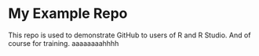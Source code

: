 # My Example Repo

This repo is used to demonstrate GitHub to users of R and R Studio.
And of course for training.
aaaaaaaahhhh